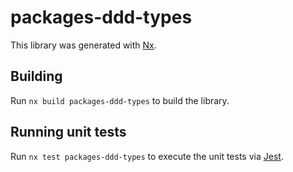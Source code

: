 # packages-ddd-types

This library was generated with [Nx](https://nx.dev).

## Building

Run `nx build packages-ddd-types` to build the library.

## Running unit tests

Run `nx test packages-ddd-types` to execute the unit tests via [Jest](https://jestjs.io).
